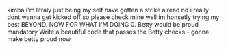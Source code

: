 kimba i'm litraly just being my self have gotten a strike alread nd i really dont wanna get kicked off so please check mine well im honsetly trying my best BEYOND.
NOW FOR WHAT I'M DOING
0. Betty would be proud
mandatory
Write a beautiful code that passes the Betty checks - gonna make betty proud now
